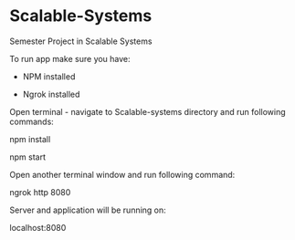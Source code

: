 # Scalable-Systems

Semester Project in Scalable Systems

To run app make sure you have:

- NPM installed

- Ngrok installed

Open terminal - navigate to Scalable-systems directory and run following commands:

npm install

npm start

Open another terminal window and run following command:

ngrok http 8080

Server and application will be running on:

localhost:8080
